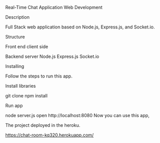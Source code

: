 Real-Time Chat Application Web Development

Description

Full Stack web application based on Node.js, Express.js, and Socket.io.

Structure

Front end
client side

Backend server
Node.js
Express.js
Socket.io

Installing

Follow the steps to run this app.

Install libraries

git clone
npm install

Run app

node server.js
open http://localhost:8080
Now you can use this app,

The project deployed in the heroku. 

https://chat-room-kq320.herokuapp.com/


